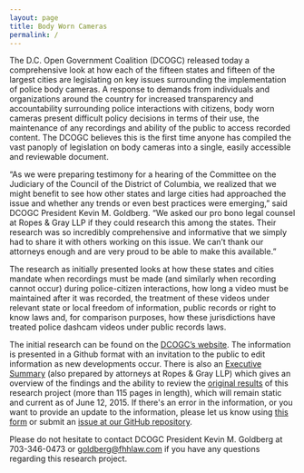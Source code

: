 ```yaml
---
layout: page
title: Body Worn Cameras
permalink: /
---
```


The D.C. Open Government Coalition (DCOGC) released today a comprehensive look at how each of the fifteen states and fifteen of the largest cities are legislating on key issues surrounding the implementation of police body cameras. A response to demands from individuals and organizations around the country for increased transparency and accountability surrounding police interactions with citizens, body worn cameras present difficult policy decisions in terms of their use, the maintenance of any recordings and ability of the public to access recorded content. The DCOGC believes this is the first time anyone has compiled the vast panoply of legislation on body cameras into a single, easily accessible and reviewable document.

“As we were preparing testimony for a hearing of the Committee on the Judiciary of the Council of the District of Columbia, we realized that we might benefit to see how other states and large cities had approached the issue and whether any trends or even best practices were emerging,” said DCOGC President Kevin M. Goldberg. “We asked our pro bono legal counsel at Ropes & Gray LLP if they could research this among the states. Their research was so incredibly comprehensive and informative that we simply had to share it with others working on this issue. We can’t thank our attorneys enough and are very proud to be able to make this available.”

The research as initially presented looks at how these states and cities mandate when recordings must be made (and similarly when recording cannot occur) during police-citizen interactions, how long a video must be maintained after it was recorded, the treatment of these videos under relevant state or local freedom of information, public records or right to know laws and, for comparison purposes, how these jurisdictions have treated police dashcam videos under public records laws.

The initial research can be found on the [DCOGC’s website](http://dcogc.org). The information is presented in a Github format with an invitation to the public to edit information as new developments occur. There is also an [Executive Summary](executive-summary) (also prepared by attorneys at Ropes & Gray LLP) which gives an overview of the findings and the ability to review the [original results]({{site.baseurl}}/assets/body_camera_research.pdf) of this research project (more than 115 pages in length), which will remain static and current as of June 12, 2015. If there's an error in the information, or you want to provide an update to the information, please let us know using [this form](https://powerful-retreat-1975.herokuapp.com) or submit an [issue at our GitHub repository](https://github.com/dcogc/bwc/issues).

Please do not hesitate to contact DCOGC President Kevin M. Goldberg at 703-346-0473 or goldberg@fhhlaw.com if you have any questions regarding this research project.
